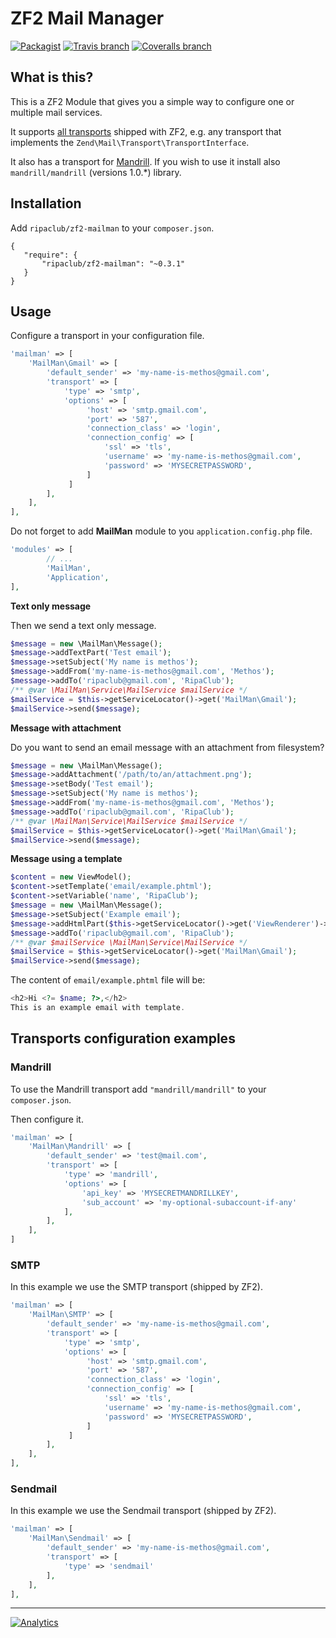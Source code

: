 # ZF2 Mail Manager

[![Packagist](https://img.shields.io/packagist/v/ripaclub/zf2-mailman.svg?style=flat-square)](https://packagist.org/packages/ripaclub/zf2-mailman) [![Travis branch](https://img.shields.io/travis/ripaclub/zf2-mailman/master.svg?style=flat-square)](https://travis-ci.org/ripaclub/zf2-mailman) [![Coveralls branch](https://img.shields.io/coveralls/ripaclub/zf2-mailman/master.svg?style=flat-square)](https://coveralls.io/r/ripaclub/zf2-mailman?branch=master)

## What is this?

This is a ZF2 Module that gives you a simple way to configure one or multiple mail services.

It supports [all transports](https://github.com/zendframework/zf2/tree/master/library/Zend/Mail/Transport) shipped with ZF2, e.g. any transport that implements the `Zend\Mail\Transport\TransportInterface`.

It also has a transport for [Mandrill](http://mandrill.com). If you wish to use it install also `mandrill/mandrill` (versions 1.0.*) library.

## Installation

Add `ripaclub/zf2-mailman` to your `composer.json`.

```
{
   "require": {
       "ripaclub/zf2-mailman": "~0.3.1"
   }
}
```

## Usage

Configure a transport in your configuration file.

```php
'mailman' => [
    'MailMan\Gmail' => [
        'default_sender' => 'my-name-is-methos@gmail.com',
        'transport' => [
            'type' => 'smtp',
            'options' => [
                 'host' => 'smtp.gmail.com',
                 'port' => '587',
                 'connection_class' => 'login',
                 'connection_config' => [
                     'ssl' => 'tls',
                     'username' => 'my-name-is-methos@gmail.com',
                     'password' => 'MYSECRETPASSWORD',
                 ]
             ]
        ],
    ],
],
```

Do not forget to add **MailMan** module to you `application.config.php` file.

```php
'modules' => [
        // ...
        'MailMan',
        'Application',
],
```

**Text only message**

Then we send a text only message.

```php
$message = new \MailMan\Message();
$message->addTextPart('Test email');
$message->setSubject('My name is methos');
$message->addFrom('my-name-is-methos@gmail.com', 'Methos');
$message->addTo('ripaclub@gmail.com', 'RipaClub');
/** @var \MailMan\Service\MailService $mailService */
$mailService = $this->getServiceLocator()->get('MailMan\Gmail');
$mailService->send($message);
```

**Message with attachment**

Do you want to send an email message with an attachment from filesystem?

```php
$message = new \MailMan\Message();
$message->addAttachment('/path/to/an/attachment.png');
$message->setBody('Test email');
$message->setSubject('My name is methos');
$message->addFrom('my-name-is-methos@gmail.com', 'Methos');
$message->addTo('ripaclub@gmail.com', 'RipaClub');
/** @var \MailMan\Service\MailService $mailService */
$mailService = $this->getServiceLocator()->get('MailMan\Gmail');
$mailService->send($message);
```

**Message using a template**

```php
$content = new ViewModel();
$content->setTemplate('email/example.phtml');
$content->setVariable('name', 'RipaClub');
$message = new \MailMan\Message();
$message->setSubject('Example email');
$message->addHtmlPart($this->getServiceLocator()->get('ViewRenderer')->render($content));
$message->addTo('ripaclub@gmail.com', 'RipaClub');
/** @var $mailService \MailMan\Service\MailService */
$mailService = $this->getServiceLocator()->get('MailMan\Gmail');
$mailService->send($message);
```

The content of `email/example.phtml` file will be:

```php
<h2>Hi <?= $name; ?>,</h2>
This is an example email with template.
```

## Transports configuration examples

### Mandrill

To use the Mandrill transport add `"mandrill/mandrill"` to your `composer.json`.

Then configure it.

```php
'mailman' => [
    'MailMan\Mandrill' => [
        'default_sender' => 'test@mail.com',
        'transport' => [
            'type' => 'mandrill',
            'options' => [
                'api_key' => 'MYSECRETMANDRILLKEY',
                'sub_account' => 'my-optional-subaccount-if-any'
            ],
        ],
    ],
]
```

### SMTP

In this example we use the SMTP transport (shipped by ZF2).

```php
'mailman' => [
    'MailMan\SMTP' => [
        'default_sender' => 'my-name-is-methos@gmail.com',
        'transport' => [
            'type' => 'smtp',
            'options' => [
                 'host' => 'smtp.gmail.com',
                 'port' => '587',
                 'connection_class' => 'login',
                 'connection_config' => [
                     'ssl' => 'tls',
                     'username' => 'my-name-is-methos@gmail.com',
                     'password' => 'MYSECRETPASSWORD',
                 ]
             ]
        ],
    ],
],
```

### Sendmail

In this example we use the Sendmail transport (shipped by ZF2).

```php
'mailman' => [
    'MailMan\Sendmail' => [
        'default_sender' => 'my-name-is-methos@gmail.com',
        'transport' => [
            'type' => 'sendmail'
        ],
    ],
],
```

---

[![Analytics](https://ga-beacon.appspot.com/UA-49655829-1/ripaclub/zf2-mailman)](https://github.com/igrigorik/ga-beacon)
